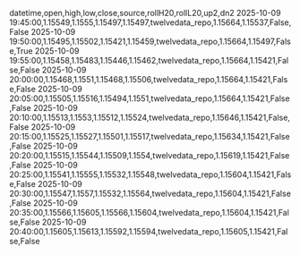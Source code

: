 datetime,open,high,low,close,source,rollH20,rollL20,up2,dn2
2025-10-09 19:45:00,1.15549,1.1555,1.15497,1.15497,twelvedata_repo,1.15664,1.15537,False,False
2025-10-09 19:50:00,1.15495,1.15502,1.15421,1.15459,twelvedata_repo,1.15664,1.15497,False,True
2025-10-09 19:55:00,1.15458,1.15483,1.15446,1.15462,twelvedata_repo,1.15664,1.15421,False,False
2025-10-09 20:00:00,1.15468,1.1551,1.15468,1.15506,twelvedata_repo,1.15664,1.15421,False,False
2025-10-09 20:05:00,1.15505,1.15516,1.15494,1.1551,twelvedata_repo,1.15664,1.15421,False,False
2025-10-09 20:10:00,1.15513,1.1553,1.15512,1.15524,twelvedata_repo,1.15646,1.15421,False,False
2025-10-09 20:15:00,1.15525,1.15527,1.15501,1.15517,twelvedata_repo,1.15634,1.15421,False,False
2025-10-09 20:20:00,1.15515,1.15544,1.15509,1.1554,twelvedata_repo,1.15619,1.15421,False,False
2025-10-09 20:25:00,1.15541,1.15555,1.15532,1.15548,twelvedata_repo,1.15604,1.15421,False,False
2025-10-09 20:30:00,1.15547,1.1557,1.15532,1.15564,twelvedata_repo,1.15604,1.15421,False,False
2025-10-09 20:35:00,1.15566,1.15605,1.15566,1.15604,twelvedata_repo,1.15604,1.15421,False,False
2025-10-09 20:40:00,1.15605,1.15613,1.15592,1.15594,twelvedata_repo,1.15605,1.15421,False,False
